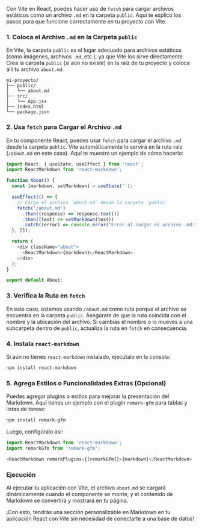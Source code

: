 Con Vite en React, puedes hacer uso de `fetch` para cargar archivos estáticos como un archivo `.md` en la carpeta `public`. Aquí te explico los pasos para que funcione correctamente en tu proyecto con Vite.

### 1. Coloca el Archivo `.md` en la Carpeta `public`

En Vite, la carpeta `public` es el lugar adecuado para archivos estáticos (como imágenes, archivos `.md`, etc.), ya que Vite los sirve directamente. Crea la carpeta `public` (si aún no existe) en la raíz de tu proyecto y coloca allí tu archivo `about.md`:

```
mi-proyecto/
├── public/
│   └── about.md
├── src/
│   └── App.jsx
├── index.html
└── package.json
```

### 2. Usa `fetch` para Cargar el Archivo `.md`

En tu componente React, puedes usar `fetch` para cargar el archivo `.md` desde la carpeta `public`. Vite automáticamente lo servirá en la ruta raíz (`/about.md` en este caso). Aquí te muestro un ejemplo de cómo hacerlo:

```javascript
import React, { useState, useEffect } from 'react';
import ReactMarkdown from 'react-markdown';

function About() {
  const [markdown, setMarkdown] = useState('');

  useEffect(() => {
    // Carga el archivo `about.md` desde la carpeta `public`
    fetch('/about.md')
      .then((response) => response.text())
      .then((text) => setMarkdown(text))
      .catch((error) => console.error("Error al cargar el archivo .md:", error));
  }, []);

  return (
    <div className="about">
      <ReactMarkdown>{markdown}</ReactMarkdown>
    </div>
  );
}

export default About;
```

### 3. Verifica la Ruta en `fetch`

En este caso, estamos usando `/about.md` como ruta porque el archivo se encuentra en la carpeta `public`. Asegúrate de que la ruta coincida con el nombre y la ubicación del archivo. Si cambias el nombre o lo mueves a una subcarpeta dentro de `public`, actualiza la ruta en `fetch` en consecuencia.

### 4. Instala `react-markdown`

Si aún no tienes `react-markdown` instalado, ejecútalo en la consola:

```bash
npm install react-markdown
```

### 5. Agrega Estilos o Funcionalidades Extras (Opcional)

Puedes agregar plugins o estilos para mejorar la presentación del Markdown. Aquí tienes un ejemplo con el plugin `remark-gfm` para tablas y listas de tareas:

```bash
npm install remark-gfm
```

Luego, configúralo así:

```javascript
import ReactMarkdown from 'react-markdown';
import remarkGfm from 'remark-gfm';

<ReactMarkdown remarkPlugins={[remarkGfm]}>{markdown}</ReactMarkdown>
```

### Ejecución

Al ejecutar tu aplicación con Vite, el archivo `about.md` se cargará dinámicamente cuando el componente se monte, y el contenido de Markdown se convertirá y mostrará en tu página.

¡Con esto, tendrás una sección personalizable en Markdown en tu aplicación React con Vite sin necesidad de conectarte a una base de datos!